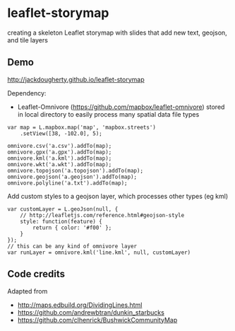 # leaflet-storymap
creating a skeleton Leaflet storymap with slides that add new text, geojson, and tile layers

## Demo
http://jackdougherty.github.io/leaflet-storymap

Dependency:
- Leaflet-Omnivore (https://github.com/mapbox/leaflet-omnivore) stored in local directory to easily process many spatial data file types

```
var map = L.mapbox.map('map', 'mapbox.streets')
    .setView([38, -102.0], 5);

omnivore.csv('a.csv').addTo(map);
omnivore.gpx('a.gpx').addTo(map);
omnivore.kml('a.kml').addTo(map);
omnivore.wkt('a.wkt').addTo(map);
omnivore.topojson('a.topojson').addTo(map);
omnivore.geojson('a.geojson').addTo(map);
omnivore.polyline('a.txt').addTo(map);
```
Add custom styles to a geojson layer, which processes other types (eg kml)
```
var customLayer = L.geoJson(null, {
    // http://leafletjs.com/reference.html#geojson-style
    style: function(feature) {
        return { color: '#f00' };
    }
});
// this can be any kind of omnivore layer
var runLayer = omnivore.kml('line.kml', null, customLayer)
```

## Code credits
Adapted from
- http://maps.edbuild.org/DividingLines.html
- https://github.com/andrewbtran/dunkin_starbucks
- https://github.com/clhenrick/BushwickCommunityMap
